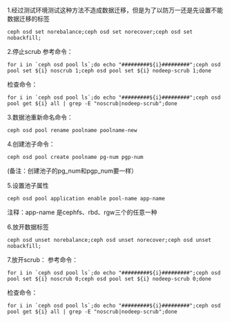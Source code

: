 1.经过测试环境测试这种方法不造成数据迁移，但是为了以防万一还是先设置不能数据迁移的标签
```
ceph osd set norebalance;ceph osd set norecover;ceph osd set nobackfill;
```
2.停止scrub
参考命令：

```
for i in `ceph osd pool ls`;do echo "#########${i}#########";ceph osd pool set ${i} noscrub 1;ceph osd pool set ${i} nodeep-scrub 1;done
```
检查命令：
```
for i in `ceph osd pool ls`;do echo "#########${i}#########";ceph osd pool get ${i} all | grep -E "noscrub|nodeep-scrub";done
```
3.数据池重新命名命令：
```
ceph osd pool rename poolname poolname-new
```
4.创建池子命令：

```
ceph osd pool create poolname pg-num pgp-num
```
(备注：创建池子的pg_num和pgp_num要一样）

5.设置池子属性

```
ceph osd pool application enable pool-name app-name
```

注释：app-name 是cephfs、rbd、rgw三个的任意一种

6.放开数据标签

```
ceph osd unset norebalance;ceph osd unset norecover;ceph osd unset nobackfill;
```
7.放开scrub：
参考命令：
```
for i in `ceph osd pool ls`;do echo "#########${i}#########";ceph osd pool set ${i} noscrub 0;ceph osd pool set ${i} nodeep-scrub 0;done
```
检查命令：
```
for i in `ceph osd pool ls`;do echo "#########${i}#########";ceph osd pool get ${i} all | grep -E "noscrub|nodeep-scrub";done
```